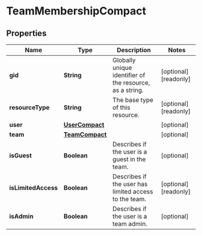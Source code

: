 

# TeamMembershipCompact


## Properties

| Name | Type | Description | Notes |
|------------ | ------------- | ------------- | -------------|
|**gid** | **String** | Globally unique identifier of the resource, as a string. |  [optional] [readonly] |
|**resourceType** | **String** | The base type of this resource. |  [optional] [readonly] |
|**user** | [**UserCompact**](UserCompact.md) |  |  [optional] |
|**team** | [**TeamCompact**](TeamCompact.md) |  |  [optional] |
|**isGuest** | **Boolean** | Describes if the user is a guest in the team. |  [optional] |
|**isLimitedAccess** | **Boolean** | Describes if the user has limited access to the team. |  [optional] [readonly] |
|**isAdmin** | **Boolean** | Describes if the user is a team admin. |  [optional] |



